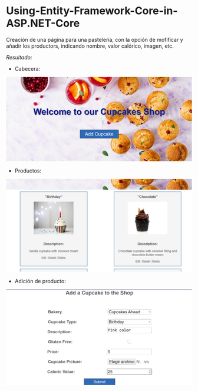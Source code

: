 # Using-Entity-Framework-Core-in-ASP.NET-Core

Creación de una página para una pastelería, con la opción de mofificar y añadir los productors, indicando nombre, valor calórico, imagen, etc.  

*Resultado:*   
* Cabecera:

![imagen](img1.png)

* Productos:   

![imagen](img2.png)

* Adición de producto: 

![imagen](img3.png)
